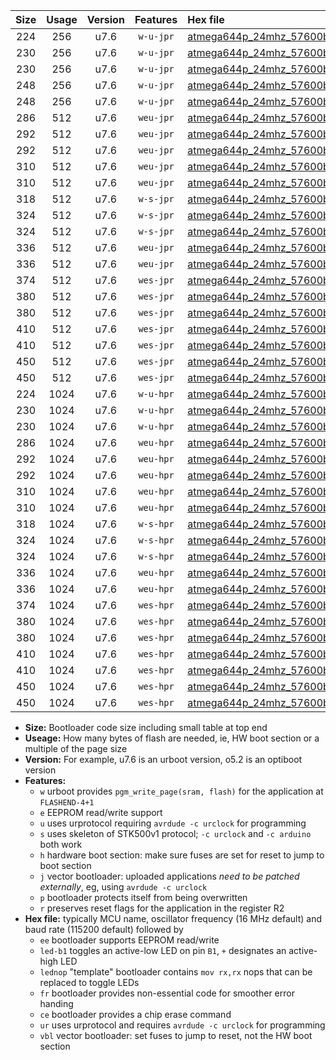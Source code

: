 |Size|Usage|Version|Features|Hex file|
|:-:|:-:|:-:|:-:|:--|
|224|256|u7.6|`w-u-jpr`|[atmega644p_24mhz_57600bps_ur_vbl.hex](https://raw.githubusercontent.com/stefanrueger/urboot/main/atmega644p_24mhz_57600bps_ur_vbl.hex)|
|230|256|u7.6|`w-u-jpr`|[atmega644p_24mhz_57600bps_led+b0_ur_vbl.hex](https://raw.githubusercontent.com/stefanrueger/urboot/main/atmega644p_24mhz_57600bps_led+b0_ur_vbl.hex)|
|230|256|u7.6|`w-u-jpr`|[atmega644p_24mhz_57600bps_lednop_ur_vbl.hex](https://raw.githubusercontent.com/stefanrueger/urboot/main/atmega644p_24mhz_57600bps_lednop_ur_vbl.hex)|
|248|256|u7.6|`w-u-jpr`|[atmega644p_24mhz_57600bps_led+b0_fr_ur_vbl.hex](https://raw.githubusercontent.com/stefanrueger/urboot/main/atmega644p_24mhz_57600bps_led+b0_fr_ur_vbl.hex)|
|248|256|u7.6|`w-u-jpr`|[atmega644p_24mhz_57600bps_lednop_fr_ur_vbl.hex](https://raw.githubusercontent.com/stefanrueger/urboot/main/atmega644p_24mhz_57600bps_lednop_fr_ur_vbl.hex)|
|286|512|u7.6|`weu-jpr`|[atmega644p_24mhz_57600bps_ee_ur_vbl.hex](https://raw.githubusercontent.com/stefanrueger/urboot/main/atmega644p_24mhz_57600bps_ee_ur_vbl.hex)|
|292|512|u7.6|`weu-jpr`|[atmega644p_24mhz_57600bps_ee_led+b0_ur_vbl.hex](https://raw.githubusercontent.com/stefanrueger/urboot/main/atmega644p_24mhz_57600bps_ee_led+b0_ur_vbl.hex)|
|292|512|u7.6|`weu-jpr`|[atmega644p_24mhz_57600bps_ee_lednop_ur_vbl.hex](https://raw.githubusercontent.com/stefanrueger/urboot/main/atmega644p_24mhz_57600bps_ee_lednop_ur_vbl.hex)|
|310|512|u7.6|`weu-jpr`|[atmega644p_24mhz_57600bps_ee_led+b0_fr_ur_vbl.hex](https://raw.githubusercontent.com/stefanrueger/urboot/main/atmega644p_24mhz_57600bps_ee_led+b0_fr_ur_vbl.hex)|
|310|512|u7.6|`weu-jpr`|[atmega644p_24mhz_57600bps_ee_lednop_fr_ur_vbl.hex](https://raw.githubusercontent.com/stefanrueger/urboot/main/atmega644p_24mhz_57600bps_ee_lednop_fr_ur_vbl.hex)|
|318|512|u7.6|`w-s-jpr`|[atmega644p_24mhz_57600bps_vbl.hex](https://raw.githubusercontent.com/stefanrueger/urboot/main/atmega644p_24mhz_57600bps_vbl.hex)|
|324|512|u7.6|`w-s-jpr`|[atmega644p_24mhz_57600bps_led+b0_vbl.hex](https://raw.githubusercontent.com/stefanrueger/urboot/main/atmega644p_24mhz_57600bps_led+b0_vbl.hex)|
|324|512|u7.6|`w-s-jpr`|[atmega644p_24mhz_57600bps_lednop_vbl.hex](https://raw.githubusercontent.com/stefanrueger/urboot/main/atmega644p_24mhz_57600bps_lednop_vbl.hex)|
|336|512|u7.6|`weu-jpr`|[atmega644p_24mhz_57600bps_ee_led+b0_fr_ce_ur_vbl.hex](https://raw.githubusercontent.com/stefanrueger/urboot/main/atmega644p_24mhz_57600bps_ee_led+b0_fr_ce_ur_vbl.hex)|
|336|512|u7.6|`weu-jpr`|[atmega644p_24mhz_57600bps_ee_lednop_fr_ce_ur_vbl.hex](https://raw.githubusercontent.com/stefanrueger/urboot/main/atmega644p_24mhz_57600bps_ee_lednop_fr_ce_ur_vbl.hex)|
|374|512|u7.6|`wes-jpr`|[atmega644p_24mhz_57600bps_ee_vbl.hex](https://raw.githubusercontent.com/stefanrueger/urboot/main/atmega644p_24mhz_57600bps_ee_vbl.hex)|
|380|512|u7.6|`wes-jpr`|[atmega644p_24mhz_57600bps_ee_led+b0_vbl.hex](https://raw.githubusercontent.com/stefanrueger/urboot/main/atmega644p_24mhz_57600bps_ee_led+b0_vbl.hex)|
|380|512|u7.6|`wes-jpr`|[atmega644p_24mhz_57600bps_ee_lednop_vbl.hex](https://raw.githubusercontent.com/stefanrueger/urboot/main/atmega644p_24mhz_57600bps_ee_lednop_vbl.hex)|
|410|512|u7.6|`wes-jpr`|[atmega644p_24mhz_57600bps_ee_led+b0_fr_vbl.hex](https://raw.githubusercontent.com/stefanrueger/urboot/main/atmega644p_24mhz_57600bps_ee_led+b0_fr_vbl.hex)|
|410|512|u7.6|`wes-jpr`|[atmega644p_24mhz_57600bps_ee_lednop_fr_vbl.hex](https://raw.githubusercontent.com/stefanrueger/urboot/main/atmega644p_24mhz_57600bps_ee_lednop_fr_vbl.hex)|
|450|512|u7.6|`wes-jpr`|[atmega644p_24mhz_57600bps_ee_led+b0_fr_ce_vbl.hex](https://raw.githubusercontent.com/stefanrueger/urboot/main/atmega644p_24mhz_57600bps_ee_led+b0_fr_ce_vbl.hex)|
|450|512|u7.6|`wes-jpr`|[atmega644p_24mhz_57600bps_ee_lednop_fr_ce_vbl.hex](https://raw.githubusercontent.com/stefanrueger/urboot/main/atmega644p_24mhz_57600bps_ee_lednop_fr_ce_vbl.hex)|
|224|1024|u7.6|`w-u-hpr`|[atmega644p_24mhz_57600bps_ur.hex](https://raw.githubusercontent.com/stefanrueger/urboot/main/atmega644p_24mhz_57600bps_ur.hex)|
|230|1024|u7.6|`w-u-hpr`|[atmega644p_24mhz_57600bps_led+b0_ur.hex](https://raw.githubusercontent.com/stefanrueger/urboot/main/atmega644p_24mhz_57600bps_led+b0_ur.hex)|
|230|1024|u7.6|`w-u-hpr`|[atmega644p_24mhz_57600bps_lednop_ur.hex](https://raw.githubusercontent.com/stefanrueger/urboot/main/atmega644p_24mhz_57600bps_lednop_ur.hex)|
|286|1024|u7.6|`weu-hpr`|[atmega644p_24mhz_57600bps_ee_ur.hex](https://raw.githubusercontent.com/stefanrueger/urboot/main/atmega644p_24mhz_57600bps_ee_ur.hex)|
|292|1024|u7.6|`weu-hpr`|[atmega644p_24mhz_57600bps_ee_led+b0_ur.hex](https://raw.githubusercontent.com/stefanrueger/urboot/main/atmega644p_24mhz_57600bps_ee_led+b0_ur.hex)|
|292|1024|u7.6|`weu-hpr`|[atmega644p_24mhz_57600bps_ee_lednop_ur.hex](https://raw.githubusercontent.com/stefanrueger/urboot/main/atmega644p_24mhz_57600bps_ee_lednop_ur.hex)|
|310|1024|u7.6|`weu-hpr`|[atmega644p_24mhz_57600bps_ee_led+b0_fr_ur.hex](https://raw.githubusercontent.com/stefanrueger/urboot/main/atmega644p_24mhz_57600bps_ee_led+b0_fr_ur.hex)|
|310|1024|u7.6|`weu-hpr`|[atmega644p_24mhz_57600bps_ee_lednop_fr_ur.hex](https://raw.githubusercontent.com/stefanrueger/urboot/main/atmega644p_24mhz_57600bps_ee_lednop_fr_ur.hex)|
|318|1024|u7.6|`w-s-hpr`|[atmega644p_24mhz_57600bps.hex](https://raw.githubusercontent.com/stefanrueger/urboot/main/atmega644p_24mhz_57600bps.hex)|
|324|1024|u7.6|`w-s-hpr`|[atmega644p_24mhz_57600bps_led+b0.hex](https://raw.githubusercontent.com/stefanrueger/urboot/main/atmega644p_24mhz_57600bps_led+b0.hex)|
|324|1024|u7.6|`w-s-hpr`|[atmega644p_24mhz_57600bps_lednop.hex](https://raw.githubusercontent.com/stefanrueger/urboot/main/atmega644p_24mhz_57600bps_lednop.hex)|
|336|1024|u7.6|`weu-hpr`|[atmega644p_24mhz_57600bps_ee_led+b0_fr_ce_ur.hex](https://raw.githubusercontent.com/stefanrueger/urboot/main/atmega644p_24mhz_57600bps_ee_led+b0_fr_ce_ur.hex)|
|336|1024|u7.6|`weu-hpr`|[atmega644p_24mhz_57600bps_ee_lednop_fr_ce_ur.hex](https://raw.githubusercontent.com/stefanrueger/urboot/main/atmega644p_24mhz_57600bps_ee_lednop_fr_ce_ur.hex)|
|374|1024|u7.6|`wes-hpr`|[atmega644p_24mhz_57600bps_ee.hex](https://raw.githubusercontent.com/stefanrueger/urboot/main/atmega644p_24mhz_57600bps_ee.hex)|
|380|1024|u7.6|`wes-hpr`|[atmega644p_24mhz_57600bps_ee_led+b0.hex](https://raw.githubusercontent.com/stefanrueger/urboot/main/atmega644p_24mhz_57600bps_ee_led+b0.hex)|
|380|1024|u7.6|`wes-hpr`|[atmega644p_24mhz_57600bps_ee_lednop.hex](https://raw.githubusercontent.com/stefanrueger/urboot/main/atmega644p_24mhz_57600bps_ee_lednop.hex)|
|410|1024|u7.6|`wes-hpr`|[atmega644p_24mhz_57600bps_ee_led+b0_fr.hex](https://raw.githubusercontent.com/stefanrueger/urboot/main/atmega644p_24mhz_57600bps_ee_led+b0_fr.hex)|
|410|1024|u7.6|`wes-hpr`|[atmega644p_24mhz_57600bps_ee_lednop_fr.hex](https://raw.githubusercontent.com/stefanrueger/urboot/main/atmega644p_24mhz_57600bps_ee_lednop_fr.hex)|
|450|1024|u7.6|`wes-hpr`|[atmega644p_24mhz_57600bps_ee_led+b0_fr_ce.hex](https://raw.githubusercontent.com/stefanrueger/urboot/main/atmega644p_24mhz_57600bps_ee_led+b0_fr_ce.hex)|
|450|1024|u7.6|`wes-hpr`|[atmega644p_24mhz_57600bps_ee_lednop_fr_ce.hex](https://raw.githubusercontent.com/stefanrueger/urboot/main/atmega644p_24mhz_57600bps_ee_lednop_fr_ce.hex)|

- **Size:** Bootloader code size including small table at top end
- **Useage:** How many bytes of flash are needed, ie, HW boot section or a multiple of the page size
- **Version:** For example, u7.6 is an urboot version, o5.2 is an optiboot version
- **Features:**
  + `w` urboot provides `pgm_write_page(sram, flash)` for the application at `FLASHEND-4+1`
  + `e` EEPROM read/write support
  + `u` uses urprotocol requiring `avrdude -c urclock` for programming
  + `s` uses skeleton of STK500v1 protocol; `-c urclock` and `-c arduino` both work
  + `h` hardware boot section: make sure fuses are set for reset to jump to boot section
  + `j` vector bootloader: uploaded applications *need to be patched externally*, eg, using `avrdude -c urclock`
  + `p` bootloader protects itself from being overwritten
  + `r` preserves reset flags for the application in the register R2
- **Hex file:** typically MCU name, oscillator frequency (16 MHz default) and baud rate (115200 default) followed by
  + `ee` bootloader supports EEPROM read/write
  + `led-b1` toggles an active-low LED on pin `B1`, `+` designates an active-high LED
  + `lednop` "template" bootloader contains `mov rx,rx` nops that can be replaced to toggle LEDs
  + `fr` bootloader provides non-essential code for smoother error handing
  + `ce` bootloader provides a chip erase command
  + `ur` uses urprotocol and requires `avrdude -c urclock` for programming
  + `vbl` vector bootloader: set fuses to jump to reset, not the HW boot section

